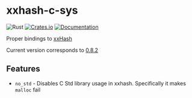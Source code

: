 # xxhash-c-sys

![Rust](https://github.com/DoumanAsh/xxhash-c-sys/workflows/Rust/badge.svg?branch=master)
[![Crates.io](https://img.shields.io/crates/v/xxhash-c-sys.svg)](https://crates.io/crates/xxhash-c-sys)
[![Documentation](https://docs.rs/xxhash-c-sys/badge.svg)](https://docs.rs/crate/xxhash-c-sys/)

Proper bindings to [xxHash](https://github.com/Cyan4973/xxHash)

Current version corresponds to [0.8.2](https://github.com/Cyan4973/xxHash/releases/tag/v0.8.2)

## Features

- `no_std` - Disables C Std library usage in xxhash. Specifically it makes `malloc` fail
